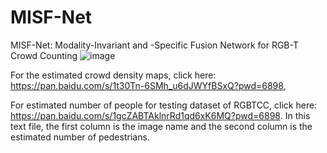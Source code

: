 # MISF-Net
MISF-Net: Modality-Invariant and -Specific Fusion Network for RGB-T Crowd Counting
![image](https://github.com/QSBAOYANGMU/MISF-Net/assets/91246967/fe9f1d37-7b3a-483f-af3a-09a10879609e)

For the estimated crowd density maps, click here: https://pan.baidu.com/s/1t30Tn-6SMh_u6dJWYfBSxQ?pwd=6898,

For estimated number of people for testing dataset of RGBTCC, click here: https://pan.baidu.com/s/1gcZABTAklnrRd1qd6xK6MQ?pwd=6898. In this text file, the first column is the image name and the second column is the estimated number of pedestrians.

